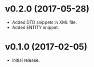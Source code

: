 # v0.2.0 (2017-05-28)
- Added DTD snippets in XML file.
- Added ENTITY snippet.

# v0.1.0 (2017-02-05)
- Initial release.
